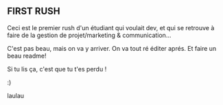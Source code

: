 ## FIRST RUSH

Ceci est le premier rush d'un étudiant qui voulait dev, et qui se retrouve à faire de la gestion de projet/marketing & communication...

C'est pas beau, mais on va y arriver. On va tout ré éditer aprés. Et faire un beau readme!

Si tu lis ça, c'est que tu t'es perdu !


:)

laulau
